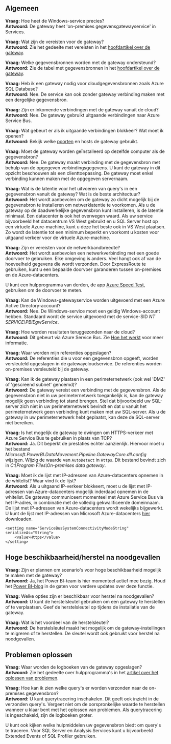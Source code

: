 ## <a name="general"></a>Algemeen
**Vraag:** Hoe heet de Windows-service precies?  
**Antwoord:** De gateway heet 'on-premises gegevensgatewayservice' in Services.

**Vraag:** Wat zijn de vereisten voor de gateway?  
**Antwoord:** Zie het gedeelte met vereisten in het [hoofdartikel over de gateway](../service-gateway-onprem.md).

**Vraag:** Welke gegevensbronnen worden met de gateway ondersteund?  
**Antwoord:** Zie de tabel met gegevensbronnen in het [hoofdartikel over de gateway](../service-gateway-onprem.md).

**Vraag:** Heb ik een gateway nodig voor cloudgegevensbronnen zoals Azure SQL Database?  
**Antwoord:** Nee. De service kan ook zonder gateway verbinding maken met een dergelijke gegevensbron.

**Vraag:** Zijn er inkomende verbindingen met de gateway vanuit de cloud?  
**Antwoord:** Nee. De gateway gebruikt uitgaande verbindingen naar Azure Service Bus.

**Vraag:** Wat gebeurt er als ik uitgaande verbindingen blokkeer? Wat moet ik openen?  
**Antwoord:** Bekijk welke [poorten](../service-gateway-onprem.md#ports) en hosts de gateway gebruikt.

**Vraag:** Moet de gateway worden geïnstalleerd op dezelfde computer als de gegevensbron?  
**Antwoord:** Nee. De gateway maakt verbinding met de gegevensbron met behulp van de opgegeven verbindingsgegevens. U kunt de gateway in dit opzicht beschouwen als een clienttoepassing. De gateway moet enkel verbinding kunnen maken met de opgegeven servernaam.

**Vraag:** Wat is de latentie voor het uitvoeren van query's in een gegevensbron vanuit de gateway? Wat is de beste architectuur?  
**Antwoord:** Het wordt aanbevolen om de gateway zo dicht mogelijk bij de gegevensbron te installeren om netwerklatentie te voorkomen. Als u de gateway op de daadwerkelijke gegevensbron kunt installeren, is de latentie minimaal. Een datacenter is ook het overwegen waard. Als uw service bijvoorbeeld het datacentrum VS West gebruikt en u SQL Server host op een virtuele Azure-machine, kunt u deze het beste ook in VS West plaatsen. Zo wordt de latentie tot een minimum beperkt en voorkomt u kosten voor uitgaand verkeer voor de virtuele Azure-machine.

**Vraag:** Zijn er vereisten voor de netwerkbandbreedte?  
**Antwoord:** Het wordt aanbevolen een netwerkverbinding met een goede doorvoer te gebruiken. Elke omgeving is anders. Veel hangt ook af van de hoeveelheid gegevens die wordt verzonden. Door ExpressRoute te gebruiken, kunt u een bepaalde doorvoer garanderen tussen on-premises en de Azure-datacenters.

U kunt een hulpprogramma van derden, de app [Azure Speed Test](http://azurespeedtest.azurewebsites.net/), gebruiken om de doorvoer te meten.

**Vraag:** Kan de Windows-gatewayservice worden uitgevoerd met een Azure Active Directory-account?  
**Antwoord:** Nee. De Windows-service moet een geldig Windows-account hebben. Standaard wordt de service uitgevoerd met de service-SID *NT SERVICE\PBIEgwService*.

**Vraag:** Hoe worden resultaten teruggezonden naar de cloud?  
**Antwoord:** Dit gebeurt via Azure Service Bus. Zie [Hoe het werkt](../service-gateway-onprem.md#how-the-gateway-works) voor meer informatie.

**Vraag:** Waar worden mijn referenties opgeslagen?  
**Antwoord:** De referenties die u voor een gegevensbron opgeeft, worden versleuteld opgeslagen in de gatewaycloudservice. De referenties worden on-premises versleuteld bij de gateway.

**Vraag:** Kan ik de gateway plaatsen in een perimeternetwerk (ook wel 'DMZ' of 'gescreend subnet' genoemd)?  
**Antwoord:** De gateway vereist een verbinding met de gegevensbron. Als de gegevensbron niet in uw perimeternetwerk toegankelijk is, kan de gateway mogelijk geen verbinding tot stand brengen. Stel dat bijvoorbeeld uw SQL-server zich niet in uw perimeternetwerk bevindt en dat u vanuit het perimeternetwerk geen verbinding kunt maken met uw SQL-server. Als u de gateway in uw perimeternetwerk hebt geplaatst, kan deze de SQL-server niet bereiken.

**Vraag:** Is het mogelijk de gateway te dwingen om HTTPS-verkeer met Azure Service Bus te gebruiken in plaats van TCP?  
**Antwoord:** Ja. Dit beperkt de prestaties echter aanzienlijk. Hiervoor moet u het bestand *Microsoft.PowerBI.DataMovement.Pipeline.GatewayCore.dll.config* wijzigen. Wijzig de waarde van `AutoDetect` in `Https`. Dit bestand bevindt zich in *C:\Program Files\On-premises data gateway*.

**Vraag:** Moet ik de lijst met IP-adressen van Azure-datacenters opnemen in de whitelist? Waar vind ik de lijst?  
**Antwoord:** Als u uitgaand IP-verkeer blokkeert, moet u de lijst met IP-adressen van Azure-datacenters mogelijk inderdaad opnemen in de whitelist. De gateway communiceert momenteel met Azure Service Bus via het IP-adres, in combinatie met de volledig gekwalificeerde domeinnaam. De lijst met IP-adressen van Azure-datacenters wordt wekelijks bijgewerkt. U kunt de lijst met IP-adressen van Microsoft Azure-datacenters [hier](https://www.microsoft.com/download/details.aspx?id=41653) downloaden.

```
<setting name="ServiceBusSystemConnectivityModeString" serializeAs="String">
    <value>Https</value>
</setting>
```

## <a name="high-availabilitydisaster-recovery"></a>Hoge beschikbaarheid/herstel na noodgevallen
**Vraag:** Zijn er plannen om scenario's voor hoge beschikbaarheid mogelijk te maken met de gateway?  
**Antwoord:** Ja, het Power BI-team is hier momenteel actief mee bezig. Houd het [Power BI-blog](https://powerbi.microsoft.com/blog/) in de gaten voor verdere updates over deze functie.

**Vraag:** Welke opties zijn er beschikbaar voor herstel na noodgevallen?  
**Antwoord:** U kunt de herstelsleutel gebruiken om een gateway te herstellen of te verplaatsen. Geef de herstelsleutel op tijdens de installatie van de gateway.

**Vraag:** Wat is het voordeel van de herstelsleutel?  
**Antwoord:** De herstelsleutel maakt het mogelijk om de gateway-instellingen te migreren of te herstellen. De sleutel wordt ook gebruikt voor herstel na noodgevallen.

## <a name="troubleshooting"></a>Problemen oplossen
**Vraag:** Waar worden de logboeken van de gateway opgeslagen?  
**Antwoord:** Zie het gedeelte over hulpprogramma's in het [artikel over het oplossen van problemen](../service-gateway-onprem-tshoot.md#tools-for-troubleshooting).

**Vraag:** Hoe kan ik zien welke query's er worden verzonden naar de on-premises gegevensbron?  
**Antwoord:** U kunt querytracering inschakelen.  Dit geeft ook inzicht in de verzonden query's. Vergeet niet om de oorspronkelijke waarde te herstellen wanneer u klaar bent met het oplossen van problemen. Als querytracering is ingeschakeld, zijn de logboeken groter.

U kunt ook kijken welke hulpmiddelen uw gegevensbron biedt om query's te traceren. Voor SQL Server en Analysis Services kunt u bijvoorbeeld Extended Events of SQL Profiler gebruiken.

